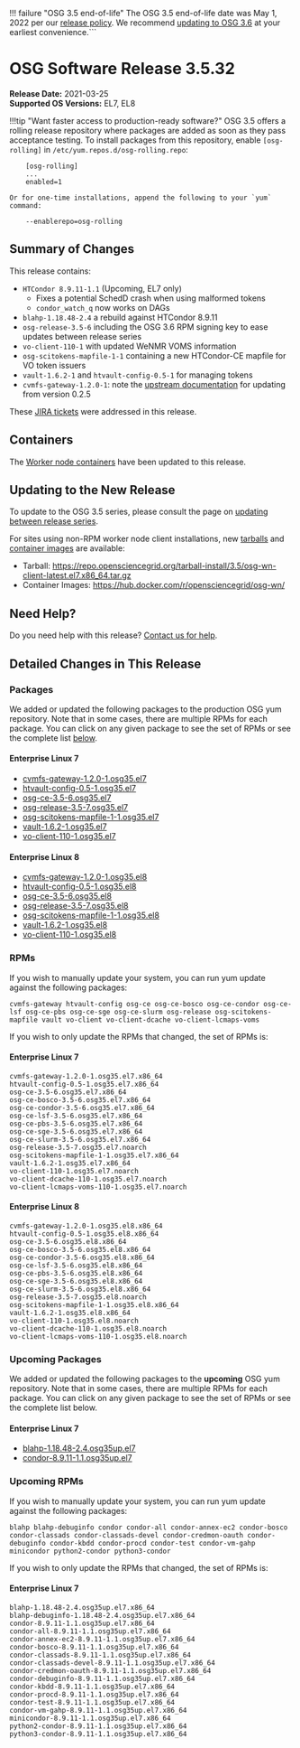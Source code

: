 !!! failure "OSG 3.5 end-of-life"
    The OSG 3.5 end-of-life date was May 1, 2022 per our
    [release policy](https://opensciencegrid.org/technology/policy/release-series/).
    We recommend
    [updating to OSG 3.6](../updating-to-osg-36.md)
    at your earliest convenience.```

OSG Software Release 3.5.32
===========================

**Release Date:** 2021-03-25  
**Supported OS Versions:** EL7, EL8

!!!tip "Want faster access to production-ready software?"
    OSG 3.5 offers a rolling release repository where packages are added as soon as they pass acceptance testing.
    To install packages from this repository, enable `[osg-rolling]` in `/etc/yum.repos.d/osg-rolling.repo`:

        [osg-rolling]
        ...
        enabled=1

    Or for one-time installations, append the following to your `yum` command:

        --enablerepo=osg-rolling

Summary of Changes
------------------

This release contains:

-   `HTCondor 8.9.11-1.1` (Upcoming, EL7 only)
    -   Fixes a potential SchedD crash when using malformed tokens
    -   `condor_watch_q` now works on DAGs
-   `blahp-1.18.48-2.4` a rebuild against HTCondor 8.9.11
-   `osg-release-3.5-6` including the OSG 3.6 RPM signing key to ease updates between release series
-   `vo-client-110-1` with updated WeNMR VOMS information
-   `osg-scitokens-mapfile-1-1` containing a new HTCondor-CE mapfile for VO token issuers
-   `vault-1.6.2-1` and `htvault-config-0.5-1` for managing tokens
-   `cvmfs-gateway-1.2.0-1`: note the
    [upstream documentation](https://cvmfs.readthedocs.io/en/latest/cpt-repository-gateway.html#updating-from-cvmfs-gateway-0-2-5)
    for updating from version 0.2.5


These
[JIRA tickets](https://opensciencegrid.atlassian.net/issues/?jql=project%20%3D%20SOFTWARE%20AND%20fixVersion%20in%20(3.5.32%2C3.5.32-upcoming)%20ORDER%20BY%20priority%20DESC%2C%20key%20DESC)
were addressed in this release.

Containers
----------

The [Worker node containers](../../worker-node/using-wn-containers.md) have been updated to this release.


Updating to the New Release
---------------------------

To update to the OSG 3.5 series, please consult the page on
[updating between release series](../updating-to-osg-35.md).

For sites using non-RPM worker node client installations, new [tarballs](../../worker-node/install-wn-tarball.md) and
[container images](../../worker-node/using-wn-containers.md) are available:

- Tarball: <https://repo.opensciencegrid.org/tarball-install/3.5/osg-wn-client-latest.el7.x86_64.tar.gz>
- Container Images: <https://hub.docker.com/r/opensciencegrid/osg-wn/>

Need Help?
----------

Do you need help with this release? [Contact us for help](../../common/help.md).

Detailed Changes in This Release
--------------------------------

### Packages

We added or updated the following packages to the production OSG yum repository.
Note that in some cases, there are multiple RPMs for each package.
You can click on any given package to see the set of RPMs or see the complete list [below](#rpms).

#### Enterprise Linux 7

-   [cvmfs-gateway-1.2.0-1.osg35.el7](https://koji.chtc.wisc.edu/koji/search?match=glob&type=build&terms=cvmfs-gateway-1.2.0-1.osg35.el7)
-   [htvault-config-0.5-1.osg35.el7](https://koji.chtc.wisc.edu/koji/search?match=glob&type=build&terms=htvault-config-0.5-1.osg35.el7)
-   [osg-ce-3.5-6.osg35.el7](https://koji.chtc.wisc.edu/koji/search?match=glob&type=build&terms=osg-ce-3.5-6.osg35.el7)
-   [osg-release-3.5-7.osg35.el7](https://koji.chtc.wisc.edu/koji/search?match=glob&type=build&terms=osg-release-3.5-7.osg35.el7)
-   [osg-scitokens-mapfile-1-1.osg35.el7](https://koji.chtc.wisc.edu/koji/search?match=glob&type=build&terms=osg-scitokens-mapfile-1-1.osg35.el7)
-   [vault-1.6.2-1.osg35.el7](https://koji.chtc.wisc.edu/koji/search?match=glob&type=build&terms=vault-1.6.2-1.osg35.el7)
-   [vo-client-110-1.osg35.el7](https://koji.chtc.wisc.edu/koji/search?match=glob&type=build&terms=vo-client-110-1.osg35.el7)

#### Enterprise Linux 8

-   [cvmfs-gateway-1.2.0-1.osg35.el8](https://koji.chtc.wisc.edu/koji/search?match=glob&type=build&terms=cvmfs-gateway-1.2.0-1.osg35.el8)
-   [htvault-config-0.5-1.osg35.el8](https://koji.chtc.wisc.edu/koji/search?match=glob&type=build&terms=htvault-config-0.5-1.osg35.el8)
-   [osg-ce-3.5-6.osg35.el8](https://koji.chtc.wisc.edu/koji/search?match=glob&type=build&terms=osg-ce-3.5-6.osg35.el8)
-   [osg-release-3.5-7.osg35.el8](https://koji.chtc.wisc.edu/koji/search?match=glob&type=build&terms=osg-release-3.5-7.osg35.el8)
-   [osg-scitokens-mapfile-1-1.osg35.el8](https://koji.chtc.wisc.edu/koji/search?match=glob&type=build&terms=osg-scitokens-mapfile-1-1.osg35.el8)
-   [vault-1.6.2-1.osg35.el8](https://koji.chtc.wisc.edu/koji/search?match=glob&type=build&terms=vault-1.6.2-1.osg35.el8)
-   [vo-client-110-1.osg35.el8](https://koji.chtc.wisc.edu/koji/search?match=glob&type=build&terms=vo-client-110-1.osg35.el8)

### RPMs

If you wish to manually update your system, you can run yum update against the following packages:

    cvmfs-gateway htvault-config osg-ce osg-ce-bosco osg-ce-condor osg-ce-lsf osg-ce-pbs osg-ce-sge osg-ce-slurm osg-release osg-scitokens-mapfile vault vo-client vo-client-dcache vo-client-lcmaps-voms

If you wish to only update the RPMs that changed, the set of RPMs is:

#### Enterprise Linux 7

``` file
cvmfs-gateway-1.2.0-1.osg35.el7.x86_64
htvault-config-0.5-1.osg35.el7.x86_64
osg-ce-3.5-6.osg35.el7.x86_64
osg-ce-bosco-3.5-6.osg35.el7.x86_64
osg-ce-condor-3.5-6.osg35.el7.x86_64
osg-ce-lsf-3.5-6.osg35.el7.x86_64
osg-ce-pbs-3.5-6.osg35.el7.x86_64
osg-ce-sge-3.5-6.osg35.el7.x86_64
osg-ce-slurm-3.5-6.osg35.el7.x86_64
osg-release-3.5-7.osg35.el7.noarch
osg-scitokens-mapfile-1-1.osg35.el7.x86_64
vault-1.6.2-1.osg35.el7.x86_64
vo-client-110-1.osg35.el7.noarch
vo-client-dcache-110-1.osg35.el7.noarch
vo-client-lcmaps-voms-110-1.osg35.el7.noarch
```

#### Enterprise Linux 8

``` file
cvmfs-gateway-1.2.0-1.osg35.el8.x86_64
htvault-config-0.5-1.osg35.el8.x86_64
osg-ce-3.5-6.osg35.el8.x86_64
osg-ce-bosco-3.5-6.osg35.el8.x86_64
osg-ce-condor-3.5-6.osg35.el8.x86_64
osg-ce-lsf-3.5-6.osg35.el8.x86_64
osg-ce-pbs-3.5-6.osg35.el8.x86_64
osg-ce-sge-3.5-6.osg35.el8.x86_64
osg-ce-slurm-3.5-6.osg35.el8.x86_64
osg-release-3.5-7.osg35.el8.noarch
osg-scitokens-mapfile-1-1.osg35.el8.x86_64
vault-1.6.2-1.osg35.el8.x86_64
vo-client-110-1.osg35.el8.noarch
vo-client-dcache-110-1.osg35.el8.noarch
vo-client-lcmaps-voms-110-1.osg35.el8.noarch
```

### Upcoming Packages

We added or updated the following packages to the **upcoming** OSG yum repository.
Note that in some cases, there are multiple RPMs for each package.
You can click on any given package to see the set of RPMs or see the complete list below.

#### Enterprise Linux 7

-   [blahp-1.18.48-2.4.osg35up.el7](https://koji.chtc.wisc.edu/koji/search?match=glob&type=build&terms=blahp-1.18.48-2.4.osg35up.el7)
-   [condor-8.9.11-1.1.osg35up.el7](https://koji.chtc.wisc.edu/koji/search?match=glob&type=build&terms=condor-8.9.11-1.1.osg35up.el7)

### Upcoming RPMs

If you wish to manually update your system, you can run yum update against the following packages:

    blahp blahp-debuginfo condor condor-all condor-annex-ec2 condor-bosco condor-classads condor-classads-devel condor-credmon-oauth condor-debuginfo condor-kbdd condor-procd condor-test condor-vm-gahp minicondor python2-condor python3-condor

If you wish to only update the RPMs that changed, the set of RPMs is:

#### Enterprise Linux 7

``` file
blahp-1.18.48-2.4.osg35up.el7.x86_64
blahp-debuginfo-1.18.48-2.4.osg35up.el7.x86_64
condor-8.9.11-1.1.osg35up.el7.x86_64
condor-all-8.9.11-1.1.osg35up.el7.x86_64
condor-annex-ec2-8.9.11-1.1.osg35up.el7.x86_64
condor-bosco-8.9.11-1.1.osg35up.el7.x86_64
condor-classads-8.9.11-1.1.osg35up.el7.x86_64
condor-classads-devel-8.9.11-1.1.osg35up.el7.x86_64
condor-credmon-oauth-8.9.11-1.1.osg35up.el7.x86_64
condor-debuginfo-8.9.11-1.1.osg35up.el7.x86_64
condor-kbdd-8.9.11-1.1.osg35up.el7.x86_64
condor-procd-8.9.11-1.1.osg35up.el7.x86_64
condor-test-8.9.11-1.1.osg35up.el7.x86_64
condor-vm-gahp-8.9.11-1.1.osg35up.el7.x86_64
minicondor-8.9.11-1.1.osg35up.el7.x86_64
python2-condor-8.9.11-1.1.osg35up.el7.x86_64
python3-condor-8.9.11-1.1.osg35up.el7.x86_64
```
